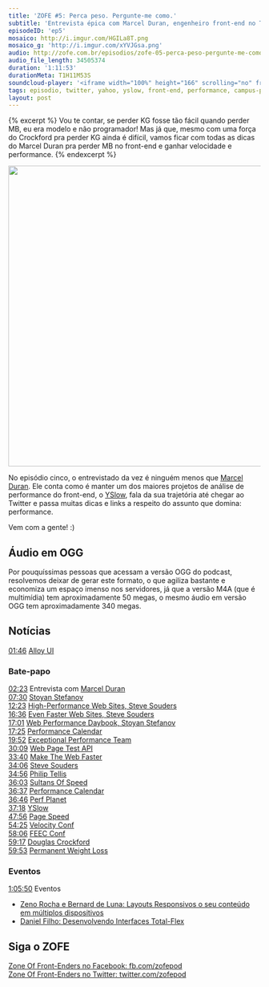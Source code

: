 ```yaml
---
title: 'ZOFE #5: Perca peso. Pergunte-me como.'
subtitle: 'Entrevista épica com Marcel Duran, engenheiro front-end no Twitter'
episodeID: 'ep5'
mosaico: http://i.imgur.com/HGILa8T.png
mosaico_g: 'http://i.imgur.com/xYVJGsa.png'
audio: http://zofe.com.br/episodios/zofe-05-perca-peso-pergunte-me-como
audio_file_length: 34505374
duration: '1:11:53'
durationMeta: T1H11M53S
soundcloud-player: '<iframe width="100%" height="166" scrolling="no" frameborder="no" src="https://w.soundcloud.com/player/?url=https%3A//api.soundcloud.com/tracks/155519072%3Fsecret_token%3Ds-VZCQ1&amp;color=ff5500&amp;auto_play=false&amp;hide_related=true&amp;show_artwork=true&amp;show_comments=false&amp;show_user=false&amp;show_reposts=false"></iframe>'
tags: episodio, twitter, yahoo, yslow, front-end, performance, campus-party
layout: post
---
```


{% excerpt %}
Vou te contar, se perder KG fosse tão fácil quando perder MB, eu era modelo e não programador! Mas já que, mesmo com uma força do Crockford pra perder KG ainda é difícil, vamos ficar com todas as dicas do Marcel Duran pra perder MB no front-end e ganhar velocidade e performance.
{% endexcerpt %}

<img title="Mosaico - Episódio 5 - Perca peso. Pergunte-me como." src="http://i.imgur.com/HGILa8T.png" class="mosaico" alt="" width="600" height="600">

No episódio cinco, o entrevistado da vez é ninguém menos que [Marcel Duran](http://twitter.com/marcelduran). Ele conta como é manter um dos maiores projetos de análise de performance do front-end, o [YSlow](http://yslow.org), fala da sua trajetória até chegar ao Twitter e passa muitas dicas e links a respeito do assunto que domina: performance.

Vem com a gente! :)

## Áudio em OGG

Por pouquíssimas pessoas que acessam a versão OGG do podcast, resolvemos deixar de gerar este formato, o que agiliza bastante e economiza um espaço imenso nos servidores, já que a versão M4A (que é multimídia) tem aproximadamente 50 megas, o mesmo áudio em versão OGG tem aproximadamente 340 megas.

## Notícias

[01:46](#t=0:1:46) [Alloy UI](http://alloyui.com/)<br>

### Bate-papo

[02:23](#t=0:2:23) Entrevista com [Marcel Duran](http://twitter.com/marcelduran)<br>
[07:30](#t=0:7:30) [Stoyan Stefanov](https://twitter.com/stoyanstefanov)<br>
[12:23](#t=0:12:23) [High-Performance Web Sites, Steve Souders](http://www.amazon.com.br/High-Performance-Web-Sites-ebook/dp/B0028N4WHY/ref=sr_1_1?s=digital-text&ie=UTF8&qid=1360379705&sr=1-1)<br>
[16:36](#t=0:16:36) [Even Faster Web Sites, Steve Souders](http://www.amazon.com.br/Even-Faster-Web-Sites-ebook/dp/B0043D2EHW/ref=sr_1_2?s=digital-text&ie=UTF8&qid=1360379941&sr=1-2)<br>
[17:01](#t=0:17:01) [Web Performance Daybook, Stoyan Stefanov](http://www.amazon.com.br/Web-Performance-Daybook-Volume-ebook/dp/B008CQA8BA/ref=sr_1_2?s=digital-text&ie=UTF8&qid=1360380001&sr=1-2)<br>
[17:25](#t=0:17:25) [Performance Calendar](http://calendar.perfplanet.com/)<br>
[19:52](#t=0:19:52) [Exceptional Performance Team](http://developer.yahoo.com/performance/)<br>
[30:09](#t=0:30:09) [Web Page Test API](https://github.com/marcelduran/webpagetest-api)<br>
[33:40](#t=0:33:40) [Make The Web Faster](https://developers.google.com/speed/)<br>
[34:06](#t=0:34:06) [Steve Souders](http://stevesouders.com/)<br>
[34:56](#t=0:34:56) [Philip Tellis](http://bluesmoon.info/)<br>
[36:03](#t=0:36:03) [Sultans Of Speed](http://www.sultansofspeed.com/)<br>
[36:37](#t=0:36:37) [Performance Calendar](http://calendar.perfplanet.com/)<br>
[36:46](#t=0:36:46) [Perf Planet](http://www.perfplanet.com/)<br>
[37:18](#t=0:37:18) [YSlow](http://yslow.org/)<br>
[47:56](#t=0:47:56) [Page Speed](https://developers.google.com/speed/pagespeed/)<br>
[54:25](#t=0:54:25) [Velocity Conf](http://velocityconf.com/)<br>
[58:06](#t=0:58:06) [FEEC Conf](http://www.feecbr.com.br/pt/)<br>
[59:17](#t=0:59:17) [Douglas Crockford](http://www.crockford.com/)<br>
[59:53](#t=0:59:53) [Permanent Weight Loss](http://www.crockford.com/pwl/)<br>

### Eventos

[1:05:50](#t=1:05:50) Eventos<br>

* [Zeno Rocha e Bernard de Luna: Layouts Responsivos o seu conteúdo em múltiplos dispositivos](http://www.youtube.com/watch?v=ty7zj37gaBI)<br>
* [Daniel Filho: Desenvolvendo Interfaces Total-Flex](http://www.youtube.com/watch?v=b9ZrOdTFkNk)<br>


## Siga o ZOFE

[Zone Of Front-Enders no Facebook: fb.com/zofepod](http://fb.com/zofepod/ "ZOFE no Facebook: fb.com/zofepod")<br>
[Zone Of Front-Enders no Twitter: twitter.com/zofepod](http://twitter.com/zofepod/ "ZOFE no Twitter")<br>
